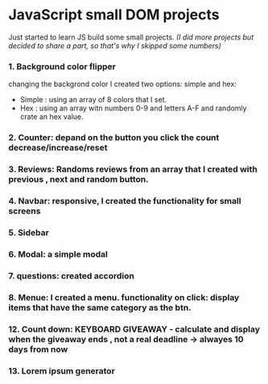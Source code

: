 # JavaScript small DOM projects

 Just started to learn JS build some small projects. 
*(I did more projects but decided to share a part, so that's why I skipped some numbers)*

### 1. Background color flipper 
changing the backgrond color
I created two options: simple and hex:
- Simple : using an array of 8 colors that I set.
- Hex : using an array witn numbers 0-9 and letters A-F and randomly crate an hex value.

### 2. Counter: depand on the button you click the count decrease/increase/reset 

### 3. Reviews: Randoms reviews from an array that I created with previous , next and random button.

### 4. Navbar: responsive, I created the functionality for small screens

### 5. Sidebar

### 6. Modal: a simple modal

### 7. questions: created accordion

### 8. Menue: I created a menu. functionality on click: display items that have the same category as the btn. 

### 12. Count down: KEYBOARD GIVEAWAY -  calculate and display when the giveaway ends , not a real deadline -> alwayes 10 days from now

### 13. Lorem ipsum generator 


